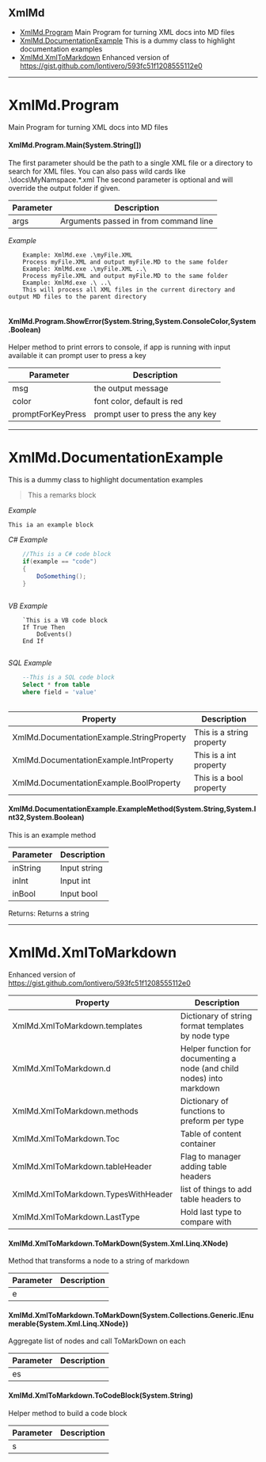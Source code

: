 ## XmlMd ##
- [XmlMd.Program](#xmlmdprogram) Main Program for turning XML docs into MD files
- [XmlMd.DocumentationExample](#xmlmddocumentationexample) This is a dummy class to highlight documentation examples
- [XmlMd.XmlToMarkdown](#xmlmdxmltomarkdown) Enhanced version of https://gist.github.com/lontivero/593fc51f1208555112e0

---
# XmlMd.Program

Main Program for turning XML docs into MD files

#### XmlMd.Program.Main(System.String[])

The first parameter should be the path to a single XML file or a directory to search for XML files. You can also pass wild cards like .\docs\MyNamspace.*.xml The second parameter is optional and will override the output folder if given.


| Parameter | Description |
|-----------|-------------|
|      args |Arguments passed in from command line |

_Example_

```
    Example: XmlMd.exe .\myFile.XML                                    
    Process myFile.XML and output myFile.MD to the same folder         
    Example: XmlMd.exe .\myFile.XML ..\                                
    Process myFile.XML and output myFile.MD to the same folder         
    Example: XmlMd.exe .\ ..\                                          
    This will process all XML files in the current directory and output MD files to the parent directory
    
```


#### XmlMd.Program.ShowError(System.String,System.ConsoleColor,System.Boolean)

Helper method to print errors to console, if app is running with input available it can prompt user to press a key


| Parameter | Description |
|-----------|-------------|
|       msg |the output message |
|     color |font color, default is red |
|promptForKeyPress |prompt user to press the any key |


---
# XmlMd.DocumentationExample

This is a dummy class to highlight documentation examples



>This a remarks block


_Example_

```
This ia an example block
```

_C# Example_

```C#
    //This is a C# code block
    if(example == "code") 
    {
        DoSomething();   
    }
    
```

_VB Example_

```VB
    `This is a VB code block
    If True Then
        DoEvents()
    End If
    
```

_SQL Example_

```SQL
    --This is a SQL code block
    Select * from table 
    where field = 'value'
    
```

|  Property | Description |
|-----------|-------------|
|XmlMd.DocumentationExample.StringProperty |This is a string property |
|XmlMd.DocumentationExample.IntProperty |This is a int property |
|XmlMd.DocumentationExample.BoolProperty |This is a bool property |

#### XmlMd.DocumentationExample.ExampleMethod(System.String,System.Int32,System.Boolean)

This is an example method


| Parameter | Description |
|-----------|-------------|
|  inString |Input string |
|     inInt |Input int    |
|    inBool |Input bool   |

Returns: Returns a string


---
# XmlMd.XmlToMarkdown

Enhanced version of https://gist.github.com/lontivero/593fc51f1208555112e0

|  Property | Description |
|-----------|-------------|
|XmlMd.XmlToMarkdown.templates |Dictionary of string format templates by node type |
|XmlMd.XmlToMarkdown.d |Helper function for documenting a node (and child nodes) into markdown |
|XmlMd.XmlToMarkdown.methods |Dictionary of functions to preform per type |
|XmlMd.XmlToMarkdown.Toc |Table of content container |
|XmlMd.XmlToMarkdown.tableHeader |Flag to manager adding table headers |
|XmlMd.XmlToMarkdown.TypesWithHeader |list of things to add table headers to |
|XmlMd.XmlToMarkdown.LastType |Hold last type to compare with |

#### XmlMd.XmlToMarkdown.ToMarkDown(System.Xml.Linq.XNode)

Method that transforms a node to a string of markdown


| Parameter | Description |
|-----------|-------------|
|         e |             |


#### XmlMd.XmlToMarkdown.ToMarkDown(System.Collections.Generic.IEnumerable{System.Xml.Linq.XNode})

Aggregate list of nodes and call ToMarkDown on each


| Parameter | Description |
|-----------|-------------|
|        es |             |


#### XmlMd.XmlToMarkdown.ToCodeBlock(System.String)

Helper method to build a code block


| Parameter | Description |
|-----------|-------------|
|         s |             |



